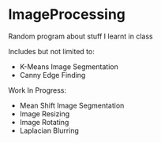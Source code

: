 # ImageProcessing
Random program about stuff I learnt in class

Includes but not limited to:
- K-Means Image Segmentation
- Canny Edge Finding

Work In Progress:
- Mean Shift Image Segmentation
- Image Resizing
- Image Rotating
- Laplacian Blurring